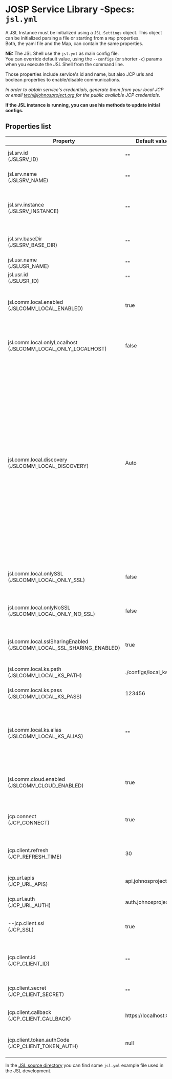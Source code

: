 # JOSP Service Library -Specs: `jsl.yml`

A JSL Instance must be initialized using a `JSL.Settings` object. This object can
be initialized parsing a file or starting from a `Map` properties.<br/>
Both, the yaml file and the Map, can contain the same properties. 

**NB:** The JSL Shell use the ```jsl.yml``` as main config file. <br/>
You can override default value, using the ```--configs``` (or shorter ```-c```)
params when you execute the JSL Shell from the command line.

Those properties include service's id and name, but also JCP urls and boolean
properties to enable/disable communications.

_In order to obtain service's credentials, generate them from your local JCP
or email [tech@johnosproject.org](mailto:tech@johnosproject.org) for the public
available JCP credentials._

**If the JSL instance is running, you can use his methods to update initial configs.**

## Properties list

| Property                                                                 | Default value          | Description                                                                                                                                                                                                                                                                                                                                                                                                                                                                                                                                                               |
|--------------------------------------------------------------------------|------------------------|---------------------------------------------------------------------------------------------------------------------------------------------------------------------------------------------------------------------------------------------------------------------------------------------------------------------------------------------------------------------------------------------------------------------------------------------------------------------------------------------------------------------------------------------------------------------------|
| jsl.srv.id<br/>(JSLSRV_ID)                                               | ""                     | Service's id, equal to the `jcp.client.id`.                                                                                                                                                                                                                                                                                                                                                                                                                                                                                                                               |
| jsl.srv.name<br/>(JSLSRV_NAME)                                           | ""                     | Service's name displayed to End User.                                                                                                                                                                                                                                                                                                                                                                                                                                                                                                                                     |
| jsl.srv.instance<br/>(JSLSRV_INSTANCE)                                   | ""                     | Value to use as JSL Service's instance id. Not so usefull, keep it empty to generate a random instance id.                                                                                                                                                                                                                                                                                                                                                                                                                                                                |
| jsl.srv.baseDir<br/>(JSLSRV_BASE_DIR)                                    | ""                     | Path to use as base dir for all relative paths used in settings.                                                                                                                                                                                                                                                                                                                                                                                                                                                                                                          |
| jsl.usr.name<br/>(JSLUSR_NAME)                                           | ""                     | Logged in user's name.                                                                                                                                                                                                                                                                                                                                                                                                                                                                                                                                                    |
| jsl.usr.id<br/>(JSLUSR_ID)                                               | ""                     | Logged in user's id.                                                                                                                                                                                                                                                                                                                                                                                                                                                                                                                                                      |
| jsl.comm.local.enabled<br/>(JSLCOMM_LOCAL_ENABLED)                       | true                   | Set 'false' to disable the [JOD Local Server](communication_local.md) and make object not reachable on local network.                                                                                                                                                                                                                                                                                                                                                                                                                                                     |
| jsl.comm.local.onlyLocalhost<br/>(JSLCOMM_LOCAL_ONLY_LOCALHOST)          | false                  | If 'true' the JSL Service will connect only to localhost JOSP Objects for local communication.                                                                                                                                                                                                                                                                                                                                                                                                                                                                            |
| jsl.comm.local.discovery<br/>(JSLCOMM_LOCAL_DISCOVERY)                   | Auto                   | Discovery system implementation, you can choose between different mDNS/Bonjour implementations. It can be one of the following values:<br/>**Auto** choose the discovery system depending the detected operating system<br/>**Avahi** use the Avahi daemon implementation, common on linux system<br/>**DNS-SD** the default MacOS bonjour service<br/>**JmDNS** java mDNS implementation from [jmdns](https://github.com/jmdns/jmdns) library<br/>**JmmDNS* java mDNS implementation from [jmdns](https://github.com/jmdns/jmdns) library (multiple interfaces version). |
| jsl.comm.local.onlySSL<br/>(JSLCOMM_LOCAL_ONLY_SSL)                      | false                  | If 'true' the JSL Service will use only SSL clients for local communication.                                                                                                                                                                                                                                                                                                                                                                                                                                                                                              |
| jsl.comm.local.onlyNoSSL<br/>(JSLCOMM_LOCAL_ONLY_NO_SSL)                 | false                  | If 'true' the JSL Service will use only NoSSL clients for local communication.                                                                                                                                                                                                                                                                                                                                                                                                                                                                                            |
| jsl.comm.local.sslSharingEnabled<br/>(JSLCOMM_LOCAL_SSL_SHARING_ENABLED) | true                   | If 'true' the local client tries to share his certificate with the JOSP Object's server.                                                                                                                                                                                                                                                                                                                                                                                                                                                                                  |
| jsl.comm.local.ks.path<br/>(JSLCOMM_LOCAL_KS_PATH)                       | ./configs/local_ks.jks | Path for the service's local keystore.                                                                                                                                                                                                                                                                                                                                                                                                                                                                                                                                    |
| jsl.comm.local.ks.pass<br/>(JSLCOMM_LOCAL_KS_PASS)                       | 123456                 | Password for the service's local keystore.                                                                                                                                                                                                                                                                                                                                                                                                                                                                                                                                |
| jsl.comm.local.ks.alias<br/>(JSLCOMM_LOCAL_KS_ALIAS)                     | ""                     | Alias of the certificate stored into the service's local keystore. By default, it's an empty string that means `$FULL_SRV_ID-LocalCert`.                                                                                                                                                                                                                                                                                                                                                                                                                                  |
| jsl.comm.cloud.enabled<br/>(JSLCOMM_CLOUD_ENABLED)                       | true                   | Set 'false' to disable the [JOD Gateway O2S Client](communication_cloud.md) and make object not reachable via JCP.                                                                                                                                                                                                                                                                                                                                                                                                                                                        |
| jcp.connect<br/>(JCP_CONNECT)                                            | true                   | Set 'false' to prevent JSL Service connection to John Cloud Platform.                                                                                                                                                                                                                                                                                                                                                                                                                                                                                                     |
| jcp.client.refresh<br/>(JCP_REFRESH_TIME)                                | 30                     | Seconds between each JCP connection retry, when JCP is not available.                                                                                                                                                                                                                                                                                                                                                                                                                                                                                                     |
| jcp.url.apis<br/>(JCP_URL_APIS)                                          | api.johnosproject.org  | Url to use as John Cloud Platform entrypoint                                                                                                                                                                                                                                                                                                                                                                                                                                                                                                                              |
| jcp.url.auth<br/>(JCP_URL_AUTH)                                          | auth.johnosproject.org | Url to use as [JCP authentication](auth.md) service.                                                                                                                                                                                                                                                                                                                                                                                                                                                                                                                      |
| --jcp.client.ssl<br/>(JCP_SSL)                                           | true                   | Set 'false' to disable SSL on communication with the JCP.                                                                                                                                                                                                                                                                                                                                                                                                                                                                                                                 |
| jcp.client.id<br/>(JCP_CLIENT_ID)                                        | ""                     | Valid client id for [JCP authentication](auth.md). Same JOSP Objects/Distribution share same client id.                                                                                                                                                                                                                                                                                                                                                                                                                                                                   |
| jcp.client.secret<br/>(JCP_CLIENT_SECRET)                                | ""                     | Secret associated to client id for [JCP authentication](auth.md).                                                                                                                                                                                                                                                                                                                                                                                                                                                                                                         |
| jcp.client.callback<br/>(JCP_CLIENT_CALLBACK)                            | https://localhost:8080 | Callback url used by authentication server during the [JCP authentication](auth.md).                                                                                                                                                                                                                                                                                                                                                                                                                                                                                      |
| jcp.client.token.authCode<br/>(JCP_CLIENT_TOKEN_AUTH)                    | null                   | OAuth authCode to use during JCP APIs client connection.                                                                                                                                                                                                                                                                                                                                                                                                                                                                                                                  |

In the [JSL source directory](/src/main/configs/jsl_default.yml)
you can find some ```jsl.yml``` example file used in the JSL development.